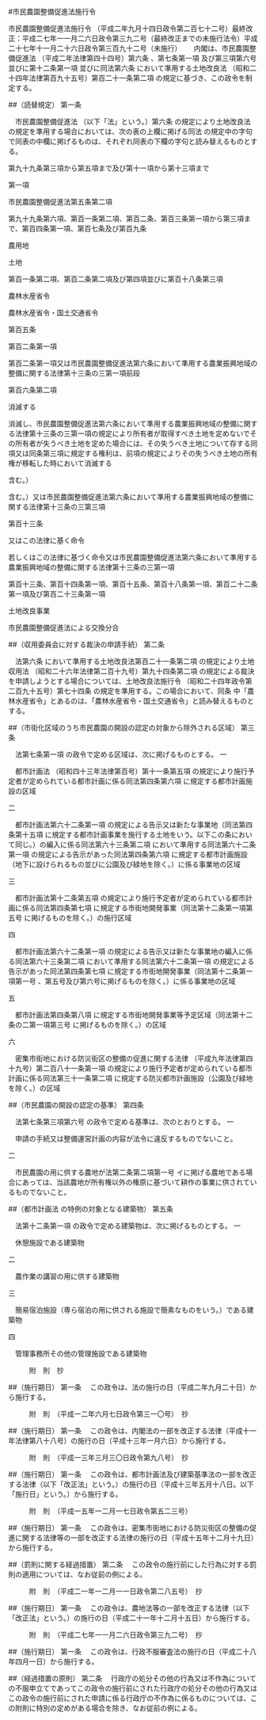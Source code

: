 #市民農園整備促進法施行令



市民農園整備促進法施行令
（平成二年九月十四日政令第二百七十二号）最終改正：平成二七年一一月二六日政令第三九二号（最終改正までの未施行法令）平成二十七年十一月二十六日政令第三百九十二号（未施行）　
　内閣は、市民農園整備促進法
（平成二年法律第四十四号）第六条
、第七条第一項
及び第三項第六号
並びに第十二条第一項
並びに同法第六条
において準用する土地改良法
（昭和二十四年法律第百九十五号）第百二十一条第二項
の規定に基づき、この政令を制定する。

##（読替規定）
第一条

　市民農園整備促進法
（以下「法」という。）第六条
の規定により土地改良法
の規定を準用する場合においては、次の表の上欄に掲げる同法
の規定中の字句で同表の中欄に掲げるものは、それぞれ同表の下欄の字句と読み替えるものとする。


第九十九条第三項から第五項まで及び第十一項から第十三項まで

第一項

市民農園整備促進法第五条第二項




第九十九条第六項、第百一条第二項、第百二条、第百三条第一項から第三項まで、第百四条第一項、第百七条及び第百九条

農用地

土地




第百一条第二項、第百二条第二項及び第四項並びに第百十八条第三項

農林水産省令

農林水産省令・国土交通省令




第百五条

第百二条第一項

第百二条第一項又は市民農園整備促進法第六条において準用する農業振興地域の整備に関する法律第十三条の三第一項前段




第百六条第二項

消滅する

消滅し、市民農園整備促進法第六条において準用する農業振興地域の整備に関する法律第十三条の三第一項の規定により所有者が取得すべき土地を定めないでその所有者が失うべき土地を定めた場合には、その失うべき土地について存する同項又は同条第三項に規定する権利は、前項の規定によりその失うべき土地の所有権が移転した時において消滅する




含む。）

含む。）又は市民農園整備促進法第六条において準用する農業振興地域の整備に関する法律第十三条の三第三項




第百十三条

又はこの法律に基く命令

若しくはこの法律に基づく命令又は市民農園整備促進法第六条において準用する農業振興地域の整備に関する法律第十三条の三第一項




第百十三条、第百十四条第一項、第百十五条、第百十八条第一項、第百二十二条第一項及び第百二十三条第一項

土地改良事業

市民農園整備促進法による交換分合







##（収用委員会に対する裁決の申請手続）
第二条

　法第六条
において準用する土地改良法第百二十一条第二項
の規定により土地収用法
（昭和二十六年法律第二百十九号）第九十四条第二項
の規定による裁決を申請しようとする場合については、土地改良法施行令
（昭和二十四年政令第二百九十五号）第七十四条
の規定を準用する。この場合において、同条
中「農林水産省令」とあるのは、「農林水産省令・国土交通省令」と読み替えるものとする。



##（市街化区域のうち市民農園の開設の認定の対象から除外される区域）
第三条

　法第七条第一項
の政令で定める区域は、次に掲げるものとする。
一

　都市計画法
（昭和四十三年法律第百号）第十一条第五項
の規定により施行予定者が定められている都市計画に係る同法第四条第六項
に規定する都市計画施設の区域

二

　都市計画法第六十二条第一項
の規定による告示又は新たな事業地（同法第四条第十五項
に規定する都市計画事業を施行する土地をいう。以下この条において同じ。）の編入に係る同法第六十三条第二項
において準用する同法第六十二条第一項
の規定による告示があった同法第四条第六項
に規定する都市計画施設（地下に設けられるもの並びに公園及び緑地を除く。）に係る事業地の区域

三

　都市計画法第十二条第五項
の規定により施行予定者が定められている都市計画に係る同法第四条第七項
に規定する市街地開発事業（同法第十二条第一項第五号
に掲げるものを除く。）の施行区域

四

　都市計画法第六十二条第一項
の規定による告示又は新たな事業地の編入に係る同法第六十三条第二項
において準用する同法第六十二条第一項
の規定による告示があった同法第四条第七項
に規定する市街地開発事業（同法第十二条第一項第一号
、第五号及び第六号に掲げるものを除く。）に係る事業地の区域

五

　都市計画法第四条第八項
に規定する市街地開発事業等予定区域（同法第十二条の二第一項第三号
に掲げるものを除く。）の区域

六

　密集市街地における防災街区の整備の促進に関する法律
（平成九年法律第四十九号）第二百八十一条第一項
の規定により施行予定者が定められている都市計画に係る同法第三十一条第二項
に規定する防災都市計画施設（公園及び緑地を除く。）の区域




##（市民農園の開設の認定の基準）
第四条

　法第七条第三項第六号
の政令で定める基準は、次のとおりとする。
一

　申請の手続又は整備運営計画の内容が法令に違反するものでないこと。

二

　市民農園の用に供する農地が法第二条第二項第一号
イに掲げる農地である場合にあっては、当該農地が所有権以外の権原に基づいて耕作の事業に供されているものでないこと。




##（都市計画法
の特例の対象となる建築物）
第五条

　法第十二条第一項
の政令で定める建築物は、次に掲げるものとする。
一

　休憩施設である建築物

二

　農作業の講習の用に供する建築物

三

　簡易宿泊施設（専ら宿泊の用に供される施設で簡素なものをいう。）である建築物

四

　管理事務所その他の管理施設である建築物





　　　附　則　抄


##（施行期日）
第一条
　この政令は、法の施行の日（平成二年九月二十日）から施行する。


　　　附　則　（平成一二年六月七日政令第三一〇号）　抄


##（施行期日）
第一条
　この政令は、内閣法の一部を改正する法律（平成十一年法律第八十八号）の施行の日（平成十三年一月六日）から施行する。


　　　附　則　（平成一三年三月三〇日政令第九八号）　抄


##（施行期日）
第一条
　この政令は、都市計画法及び建築基準法の一部を改正する法律（以下「改正法」という。）の施行の日（平成十三年五月十八日。以下「施行日」という。）から施行する。


　　　附　則　（平成一五年一二月一七日政令第五二三号）


##（施行期日）
第一条
　この政令は、密集市街地における防災街区の整備の促進に関する法律等の一部を改正する法律の施行の日（平成十五年十二月十九日）から施行する。



##（罰則に関する経過措置）
第二条
　この政令の施行前にした行為に対する罰則の適用については、なお従前の例による。


　　　附　則　（平成二一年一二月一一日政令第二八五号）　抄


##（施行期日）
第一条
　この政令は、農地法等の一部を改正する法律（以下「改正法」という。）の施行の日（平成二十一年十二月十五日）から施行する。


　　　附　則　（平成二七年一一月二六日政令第三九二号）　抄


##（施行期日）
第一条
　この政令は、行政不服審査法の施行の日（平成二十八年四月一日）から施行する。



##（経過措置の原則）
第二条
　行政庁の処分その他の行為又は不作為についての不服申立てであってこの政令の施行前にされた行政庁の処分その他の行為又はこの政令の施行前にされた申請に係る行政庁の不作為に係るものについては、この附則に特別の定めがある場合を除き、なお従前の例による。





